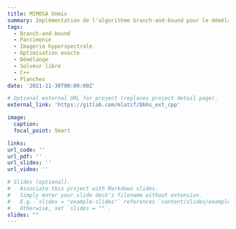 ```yaml
---
title: MIMOSA Unmix
summary: Implémentation de l'algorithme branch-and-bound pour le démélange spectral parcimonieux.
tags:
  - Branch-and-bound
  - Parcimonie
  - Imagerie hyperspectrale
  - Optimisation exacte
  - Démélange
  - Solveur libre
  - C++
  - Planches
date: '2021-11-30T00:00:00Z'

# Optional external URL for project (replaces project detail page).
external_link: 'https://gitlab.com/mlatif/bbhs_ext_cpp'

image:
  caption:
  focal_point: Smart

links:
url_code: ''
url_pdf: ''
url_slides: ''
url_video: ''

# Slides (optional).
#   Associate this project with Markdown slides.
#   Simply enter your slide deck's filename without extension.
#   E.g. `slides = "example-slides"` references `content/slides/example-slides.md`.
#   Otherwise, set `slides = ""`.
slides: ""
---
```

